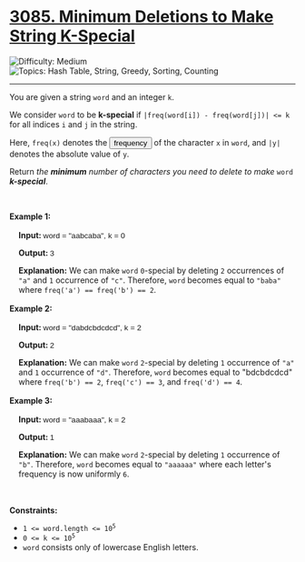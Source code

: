 <h1>
  <a href="https://leetcode.com/problems/minimum-deletions-to-make-string-k-special/">
    3085. Minimum Deletions to Make String K-Special
  </a>
</h1>
<img src='https://img.shields.io/badge/Difficulty-Medium-orange' alt='Difficulty: Medium' />
<img src='https://img.shields.io/badge/Topics-Hash%20Table%2C%20String%2C%20Greedy%2C%20Sorting%2C%20Counting-blue' alt='Topics: Hash Table, String, Greedy, Sorting, Counting' />

<hr />

<p>You are given a string <code>word</code> and an integer <code>k</code>.</p>

<p>We consider <code>word</code> to be <strong>k-special</strong> if <code>|freq(word[i]) - freq(word[j])| &lt;= k</code> for all indices <code>i</code> and <code>j</code> in the string.</p>

<p>Here, <code>freq(x)</code> denotes the <span data-keyword="frequency-letter" class=" cursor-pointer relative text-dark-blue-s text-sm"><button type="button" aria-haspopup="dialog" aria-expanded="false" aria-controls="radix-:rs:" data-state="closed" class="">frequency</button></span> of the character <code>x</code> in <code>word</code>, and <code>|y|</code> denotes the absolute value of <code>y</code>.</p>

<p>Return <em>the <strong>minimum</strong> number of characters you need to delete to make</em> <code>word</code> <strong><em>k-special</em></strong>.</p>

<p>&nbsp;</p>
<p><strong class="example">Example 1:</strong></p>

<div class="example-block" style="border-color: var(--border-tertiary); border-left-width: 2px; color: var(--text-secondary); font-size: 0.875rem; margin-bottom: 1rem; margin-top: 1rem; overflow: visible; padding-left: 1rem;">
<p><strong>Input: </strong><span class="example-io" style="font-family: Menlo, sans-serif; font-size: 0.85rem;">word = "aabcaba", k = 0</span></p>

<p><strong>Output: </strong><span class="example-io" style="font-family: Menlo, sans-serif; font-size: 0.85rem;">3</span></p>

<p><strong>Explanation:</strong> We can make <code>word</code> <code>0</code>-special by deleting <code>2</code> occurrences of <code>"a"</code> and <code>1</code> occurrence of <code>"c"</code>. Therefore, <code>word</code> becomes equal to <code>"baba"</code> where <code>freq('a') == freq('b') == 2</code>.</p>
</div>

<p><strong class="example">Example 2:</strong></p>

<div class="example-block" style="border-color: var(--border-tertiary); border-left-width: 2px; color: var(--text-secondary); font-size: 0.875rem; margin-bottom: 1rem; margin-top: 1rem; overflow: visible; padding-left: 1rem;">
<p><strong>Input: </strong><span class="example-io" style="font-family: Menlo, sans-serif; font-size: 0.85rem;">word = "dabdcbdcdcd", k = 2</span></p>

<p><strong>Output: </strong><span class="example-io" style="font-family: Menlo, sans-serif; font-size: 0.85rem;">2</span></p>

<p><strong>Explanation:</strong> We can make <code>word</code> <code>2</code>-special by deleting <code>1</code> occurrence of <code>"a"</code> and <code>1</code> occurrence of <code>"d"</code>. Therefore, <code>word</code> becomes equal to "bdcbdcdcd" where <code>freq('b') == 2</code>, <code>freq('c') == 3</code>, and <code>freq('d') == 4</code>.</p>
</div>

<p><strong class="example">Example 3:</strong></p>

<div class="example-block" style="border-color: var(--border-tertiary); border-left-width: 2px; color: var(--text-secondary); font-size: 0.875rem; margin-bottom: 1rem; margin-top: 1rem; overflow: visible; padding-left: 1rem;">
<p><strong>Input: </strong><span class="example-io" style="font-family: Menlo, sans-serif; font-size: 0.85rem;">word = "aaabaaa", k = 2</span></p>

<p><strong>Output: </strong><span class="example-io" style="font-family: Menlo, sans-serif; font-size: 0.85rem;">1</span></p>

<p><strong>Explanation:</strong> We can make <code>word</code> <code>2</code>-special by deleting <code>1</code> occurrence of <code>"b"</code>. Therefore, <code>word</code> becomes equal to <code>"aaaaaa"</code> where each letter's frequency is now uniformly <code>6</code>.</p>
</div>

<p>&nbsp;</p>
<p><strong>Constraints:</strong></p>

<ul>
	<li><code>1 &lt;= word.length &lt;= 10<sup>5</sup></code></li>
	<li><code>0 &lt;= k &lt;= 10<sup>5</sup></code></li>
	<li><code>word</code> consists only of lowercase English letters.</li>
</ul>
